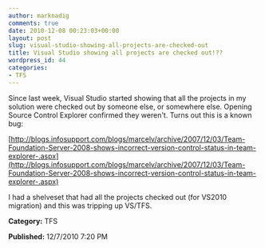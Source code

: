 ```yaml
---
author: marknadig
comments: true
date: 2010-12-08 00:23:03+00:00
layout: post
slug: visual-studio-showing-all-projects-are-checked-out
title: Visual Studio showing all projects are checked out!??
wordpress_id: 44
categories:
- TFS
---
```


Since last week, Visual Studio started showing that all the projects in my solution were checked out by someone else, or somewhere else. Opening Source Control Explorer confirmed they weren't. Turns out this is a known bug:

[http://blogs.infosupport.com/blogs/marcelv/archive/2007/12/03/Team-Foundation-Server-2008-shows-incorrect-version-control-status-in-team-explorer-.aspx](http://blogs.infosupport.com/blogs/marcelv/archive/2007/12/03/Team-Foundation-Server-2008-shows-incorrect-version-control-status-in-team-explorer-.aspx)

I had a shelveset that had all the projects checked out (for VS2010 migration) and this was tripping up VS/TFS.

**Category:** TFS

**Published:** 12/7/2010 7:20 PM

